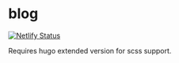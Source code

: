 # blog

[![Netlify Status](https://api.netlify.com/api/v1/badges/c1e3c612-70ea-4902-b4d8-19a2fcb7e7bf/deploy-status)](https://app.netlify.com/sites/thnee/deploys)

Requires hugo extended version for scss support.
